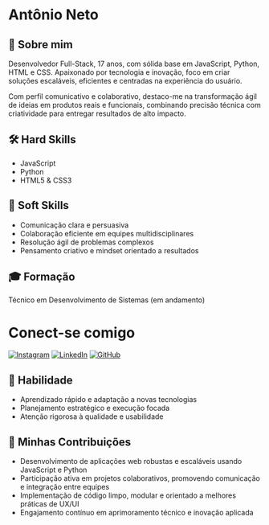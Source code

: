 # Antônio Neto

## 💼 Sobre mim
Desenvolvedor Full-Stack, 17 anos, com sólida base em JavaScript, Python, HTML e CSS. Apaixonado por tecnologia e inovação, foco em criar soluções escaláveis, eficientes e centradas na experiência do usuário.

Com perfil comunicativo e colaborativo, destaco-me na transformação ágil de ideias em produtos reais e funcionais, combinando precisão técnica com criatividade para entregar resultados de alto impacto.

## 🛠️ Hard Skills  
- JavaScript  
- Python  
- HTML5 & CSS3  

## 🤝 Soft Skills  
- Comunicação clara e persuasiva  
- Colaboração eficiente em equipes multidisciplinares  
- Resolução ágil de problemas complexos  
- Pensamento criativo e mindset orientado a resultados  

## 🎓 Formação  
Técnico em Desenvolvimento de Sistemas (em andamento)   

# Conect-se comigo

[![Instagram](https://img.shields.io/badge/-Instagram-%23E4405F?style=for-the-badge&logo=instagram&logoColor=white)](https://www.instagram.com/10antonioneto)
[![LinkedIn](https://img.shields.io/badge/LinkedIn-0077B5?style=for-the-badge&logo=linkedin&logoColor=white)](www.linkedin.com/in/10antonioneto)
[![GitHub](https://img.shields.io/badge/GitHub-100000?style=for-the-badge&logo=github&logoColor=white)](https://github.com/10antonioneto)

## 🧠 Habilidade  
- Aprendizado rápido e adaptação a novas tecnologias  
- Planejamento estratégico e execução focada  
- Atenção rigorosa à qualidade e usabilidade  

## 🚀 Minhas Contribuições  
- Desenvolvimento de aplicações web robustas e escaláveis usando JavaScript e Python  
- Participação ativa em projetos colaborativos, promovendo comunicação e integração entre equipes  
- Implementação de código limpo, modular e orientado a melhores práticas de UX/UI  
- Engajamento contínuo em aprimoramento técnico e inovação aplicada  

